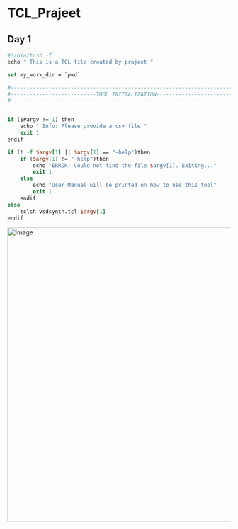 # TCL_Prajeet
## Day 1
``` tcl
#!/bin/tcsh -f
echo " This is a TCL file created by prajeet "

set my_work_dir = `pwd`

#------------------------------------------------------------------------
#---------------------------TOOL INITIALIZATION--------------------------
#------------------------------------------------------------------------


if ($#argv != 1) then
	echo " Info: Please provide a csv file "
	exit 1
endif

if (! -f $argv[1] || $argv[1] == "-help")then
	if ($argv[1] != "-help")then
		echo "ERROR: Could not find the file $argv[1]. Exiting..."
		exit 1
	else
		echo "User Manual will be printed on how to use this tool"
		exit 1
	endif
else
	tclsh vsdsynth.tcl $argv[1]
endif
```

<img width="664" alt="image" src="https://github.com/prajeet-kulkarni/TCL_Prajeet/assets/121448549/ebf8d1a8-df0d-4b77-986c-da7736868304">
